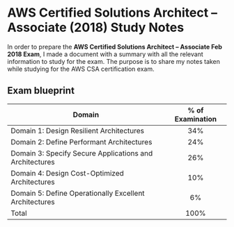# AWS Certified Solutions Architect – Associate (2018) Study Notes

In order to prepare the **AWS Certified Solutions Architect – Associate Feb 2018 Exam**, I made a document with a summary with all the relevant information to study for the exam. The purpose is to share my notes taken while studying for the AWS CSA certification exam.

## Exam blueprint

| Domain | % of Examination|
|------------- |:-------------:|
| Domain 1: Design Resilient Architectures | 34% |
| Domain 2: Define Performant Architectures | 24% |
| Domain 3: Specify Secure Applications and Architectures | 26% |
| Domain 4: Design Cost-Optimized Architectures | 10% |
| Domain 5: Define Operationally Excellent Architectures | 6% |
| Total | 100%|
